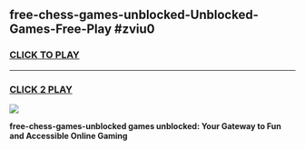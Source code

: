 
## free-chess-games-unblocked-Unblocked-Games-Free-Play #zviu0
<h3>
<a href="https://us.freeplayer.one?title=free-chess-games-unblocked&ref=9M">CLICK TO PLAY</a></h3>
<hr>

<h3>
<a href="https://us.freeplayer.one?title=free-chess-games-unblocked&ref=9M">CLICK 2 PLAY</a>
  
</h3>

<a href="https://us.freeplayer.one?title=free-chess-games-unblocked&ref=9M"><img src="https://clearcache.store/games.png"></a>


**free-chess-games-unblocked games unblocked: Your Gateway to Fun and Accessible Online Gaming**
